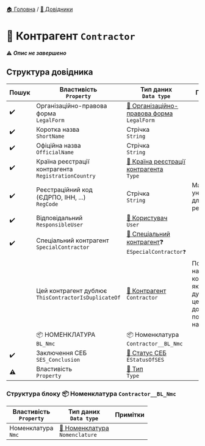 ﻿[🏠 Головна](../README.MD) / [📘 Довідники](./README.MD)  

# 📘 Контрагент `Contractor`

⚠️ ***Опис не завершено***

## Структура довідника

| Пошук | Властивість </br> `Property` | Тип даних </br> `Data type` | Примітки |
| --- | --- | --- | --- |
| ✔️ | Організаційно-правова форма </br> `LegalForm` | [📘 Організаційно-правова форма](./LegalForm.md) </br> `LegalForm` |  |
| ✔️ | Коротка назва </br> `ShortName` | Стрічка </br> `String` |  |
| ✔️ | Офіційна назва </br> `OfficialName` | Стрічка </br> `String` |  |
| ✔️ | Країна реєстрації контрагента </br> `RegistrationCountry` | [🎲 Країна реєстрації контрагента](../Enums/EContractorRegistrationCountry.md) </br> `Type` |  |
| ✔️ | Реєстраційний код (ЄДРПО, ІНН, ...) </br> `RegCode` | Стрічка </br> `String` | Має бути унікальним для резидентів |
| ✔️ | Відповідальний </br> `ResponsibleUser` | [📘 Користувач](./User.md) </br> `User` |  |
| ✔️ | Спеціальний контрагент </br> `SpecialContractor` | [🎲 Спеціальний контрагент](../Enums/ESpecialContractor.md)❓ </br> `ESpecialContractor❓` |  |
|  | Цей контрагент дублює </br> `ThisContractorIsDuplicateOf` | [📘 Контрагент](./Contractor.md) </br> `Contractor` | Посилання на контрагента якого дублює цей. Не дозволяти посилання на себе |
|  | 📦 НОМЕНКЛАТУРА </br> `BL_Nmc` | 📦 Номенклатура </br> `Contractor__BL_Nmc` |  |
| ✔️ | Заключення СЕБ </br> `SES_Conclusion` | [🎲 Статус СЕБ](../Enums/EStatusOfSES.md) </br> `EStatusOfSES` |  |
| ⚠️ | Властивість </br> `Property` | [📘 Тип](./Type.md) </br> `Type` |  |


### Структура блоку 📦 Номенклатура `Contractor__BL_Nmc`

| Властивість </br> `Property` | Тип даних </br> `Data type` | Примітки |
|---|---|---|
| Номенклатура </br> `Nmc` | [📘 Номенклатура](./Nomenclature.md) </br> `Nomenclature` | |